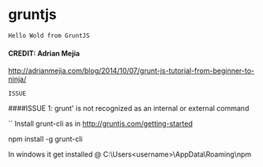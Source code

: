 # gruntjs
```
Hello Wold from GruntJS
```


#### CREDIT: Adrian Mejia 
http://adrianmejia.com/blog/2014/10/07/grunt-js-tutorial-from-beginner-to-ninja/


```
ISSUE
```

####ISSUE 1: grunt' is not recognized as an internal or external command 

``
Install grunt-cli as in http://gruntjs.com/getting-started

npm install -g grunt-cli

In windows it get installed @ C:\Users\<username>\AppData\Roaming\npm
```
